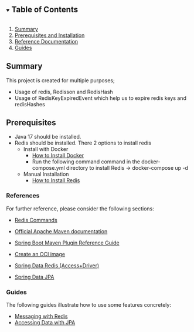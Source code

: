 <!-- TABLE OF CONTENTS -->
<details open="open">
  <summary><h2 style="display: inline-block">Table of Contents</h2></summary>
  <ol>
    <li>
      <a href="#summary">Summary</a>
    </li>
    <li>
      <a href="#Prerequisites">Prerequisites and Installation</a>
    </li>
    <li><a href="#References">Reference Documentation</a></li>
    <li><a href="#Guides">Guides</a></li>
  </ol>
</details>


<!-- SUMMARY -->

## Summary

This project is created for multiple purposes;

* Usage of redis, Redisson and RedisHash
* Usage of RedisKeyExpiredEvent which help us to expire redis keys and redisHashes


<!-- Prerequisites and Installation -->

## Prerequisites

* Java 17 should be installed.
* Redis should be installed. There 2 options to install redis
   * Install with Docker 
     * [How to Install Docker](https://docs.docker.com/get-docker/)
     * Run the following command command in the docker-compose.yml directory 
       to install Redis -> docker-compose up -d
   * Manual Installation 
     * [How to Install Redis](https://redis.io/docs/getting-started/)

### References

For further reference, please consider the following sections:

* [Redis Commands](https://auth0.com/blog/introduction-to-redis-install-cli-commands-and-data-types/)

* [Official Apache Maven documentation](https://maven.apache.org/guides/index.html)
* [Spring Boot Maven Plugin Reference Guide](https://docs.spring.io/spring-boot/docs/2.7.0/maven-plugin/reference/html/)
* [Create an OCI image](https://docs.spring.io/spring-boot/docs/2.7.0/maven-plugin/reference/html/#build-image)
* [Spring Data Redis (Access+Driver)](https://docs.spring.io/spring-boot/docs/2.7.0/reference/htmlsingle/#data.nosql.redis)
* [Spring Data JPA](https://docs.spring.io/spring-boot/docs/2.7.0/reference/htmlsingle/#data.sql.jpa-and-spring-data)

### Guides

The following guides illustrate how to use some features concretely:

* [Messaging with Redis](https://spring.io/guides/gs/messaging-redis/)
* [Accessing Data with JPA](https://spring.io/guides/gs/accessing-data-jpa/)

